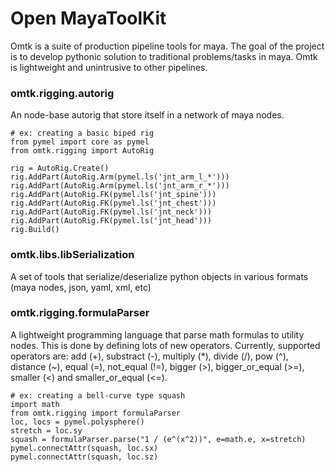 # Open MayaToolKit

Omtk is a suite of production pipeline tools for maya.
The goal of the project is to develop pythonic solution to traditional problems/tasks in maya.
Omtk is lightweight and unintrusive to other pipelines.

### omtk.rigging.autorig
An node-base autorig that store itself in a network of maya nodes.
```
# ex: creating a basic biped rig
from pymel import core as pymel
from omtk.rigging import AutoRig

rig = AutoRig.Create()
rig.AddPart(AutoRig.Arm(pymel.ls('jnt_arm_l_*')))
rig.AddPart(AutoRig.Arm(pymel.ls('jnt_arm_r_*')))
rig.AddPart(AutoRig.FK(pymel.ls('jnt_spine')))
rig.AddPart(AutoRig.FK(pymel.ls('jnt_chest')))
rig.AddPart(AutoRig.FK(pymel.ls('jnt_neck')))
rig.AddPart(AutoRig.FK(pymel.ls('jnt_head')))
rig.Build()
```
### omtk.libs.libSerialization
A set of tools that serialize/deserialize python objects in various formats (maya nodes, json, yaml, xml, etc)

### omtk.rigging.formulaParser
A lightweight programming language that parse math formulas to utility nodes.
This is done by defining lots of new operators.
Currently, supported operators are: add (+), substract (-), multiply (*), divide (/), pow (^), distance (~), equal (=), not_equal (!=), bigger (>), bigger_or_equal (>=), smaller (<) and smaller_or_equal (<=).
```
# ex: creating a bell-curve type squash
import math
from omtk.rigging import formulaParser
loc, locs = pymel.polysphere()
stretch = loc.sy
squash = formulaParser.parse("1 / (e^(x^2))", e=math.e, x=stretch)
pymel.connectAttr(squash, loc.sx)
pymel.connectAttr(squash, loc.sz)
```
